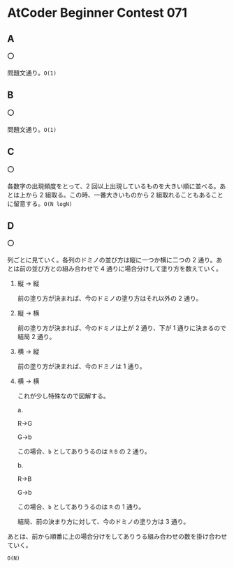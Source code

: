 # AtCoder Beginner Contest 071

## A

:o:

問題文通り。`O(1)`

## B

:o:

問題文通り。`O(1)`

## C

:o:

各数字の出現頻度をとって、2 回以上出現しているものを大きい順に並べる。あとは上から 2 組取る。この時、一番大きいものから 2 組取れることもあることに留意する。`O(N logN)`

## D

:o:

列ごとに見ていく。各列のドミノの並び方は縦に一つか横に二つの 2 通り。あとは前の並び方との組み合わせで 4 通りに場合分けして塗り方を数えていく。

1. 縦 -> 縦

   前の塗り方が決まれば、今のドミノの塗り方はそれ以外の 2 通り。

2. 縦 -> 横

   前の塗り方が決まれば、今のドミノは上が 2 通り、下が 1 通りに決まるので結局 2 通り。

3. 横 -> 縦

   前の塗り方が決まれば、今のドミノは 1 通り。

4. 横 -> 横

   これが少し特殊なので図解する。

   a.

   R->G

   G->b

   この場合、`b` としてありうるのは `R` `B` の 2 通り。

   b.

   R->B

   G->b

   この場合、`b` としてありうるのは `R` の 1 通り。

   結局、前の決まり方に対して、今のドミノの塗り方は 3 通り。

あとは、前から順番に上の場合分けをしてありうる組み合わせの数を掛け合わせていく。

`O(N)`
